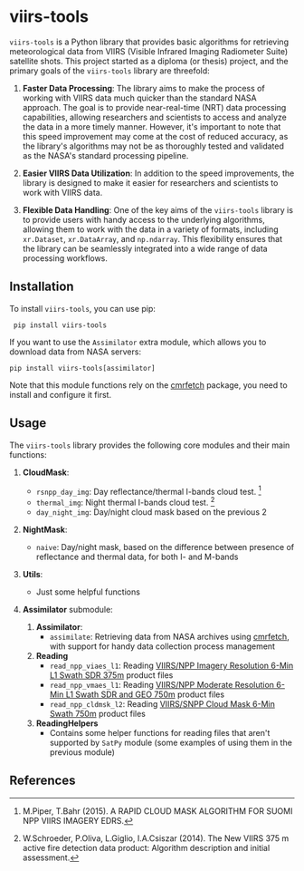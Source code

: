 # viirs-tools

`viirs-tools` is a Python library that provides basic algorithms for retrieving meteorological data from VIIRS (Visible Infrared Imaging Radiometer Suite) satellite shots. This project started as a diploma (or thesis) project, and the primary goals of the `viirs-tools` library are threefold:

1. **Faster Data Processing**: The library aims to make the process of working with VIIRS data much quicker than the standard NASA approach. The goal is to provide near-real-time (NRT) data processing capabilities, allowing researchers and scientists to access and analyze the data in a more timely manner. However, it's important to note that this speed improvement may come at the cost of reduced accuracy, as the library's algorithms may not be as thoroughly tested and validated as the NASA's standard processing pipeline.

2. **Easier VIIRS Data Utilization**: In addition to the speed improvements, the library is designed to make it easier for researchers and scientists to work with VIIRS data.

3. **Flexible Data Handling**: One of the key aims of the `viirs-tools` library is to provide users with handy access to the underlying algorithms, allowing them to work with the data in a variety of formats, including `xr.Dataset`, `xr.DataArray`, and `np.ndarray`. This flexibility ensures that the library can be seamlessly integrated into a wide range of data processing workflows.


## Installation

To install `viirs-tools`, you can use pip:
```
 pip install viirs-tools 
```

If you want to use the `Assimilator` extra module, which allows you to download data from NASA servers:
``` 
pip install viirs-tools[assimilator]
 ```
Note that this module functions rely on the [cmrfetch](https://github.com/bmflynn/cmrfetch) package, you need to install and configure it first.


## Usage

The `viirs-tools` library provides the following core modules and their main functions:

1. **CloudMask**:
   + `rsnpp_day_img`: Day reflectance/thermal I-bands cloud test. [^1]
   + `thermal_img`: Night thermal I-bands cloud test. [^2]
   + `day_night_img`: Day/night cloud mask based on the previous 2


2. **NightMask**:
   + `naive`: Day/night mask, based on the difference between presence of reflectance and thermal data, for both I- and M-bands

3. **Utils**:
   - Just some helpful functions

4. **Assimilator** submodule:
	1. **Assimilator**:
		- `assimilate`: Retrieving data from NASA archives using [cmrfetch](https://github.com/bmflynn/cmrfetch), with support for handy data collection process management
	2. **Reading**
		- `read_npp_viaes_l1`: Reading [VIIRS/NPP Imagery Resolution 6-Min L1 Swath SDR 375m](https://ladsweb.modaps.eosdis.nasa.gov/missions-and-measurements/products/NPP_VIAES_L1#product-information) product files
		- `read_npp_vmaes_l1`: Reading [VIIRS/NPP Moderate Resolution 6-Min L1 Swath SDR and GEO 750m](https://ladsweb.modaps.eosdis.nasa.gov/missions-and-measurements/products/NPP_VMAES_L1) product files
		- `read_npp_cldmsk_l2`: Reading [VIIRS/SNPP Cloud Mask 6-Min Swath 750m](https://ladsweb.modaps.eosdis.nasa.gov/missions-and-measurements/products/CLDMSK_L2_VIIRS_SNPP#product-information) product files
	3. **ReadingHelpers**
		- Contains some helper functions for reading files that aren't supported by `SatPy` module (some examples of using them in the previous module)


## References
[^1]: M.Piper, T.Bahr (2015). A RAPID CLOUD MASK ALGORITHM FOR SUOMI NPP VIIRS IMAGERY EDRS.

[^2]: W.Schroeder, P.Oliva, L.Giglio, I.A.Csiszar (2014). The New VIIRS 375 m active fire detection data product: Algorithm description and initial assessment.
